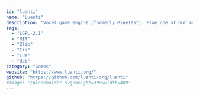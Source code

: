```yaml
---
id: "luanti"
name: "Luanti"
description: "Voxel game engine (formerly Minetest). Play one of our many games, mod a game to your liking, make your own game, or play on a multiplayer server."
tags:
  - "LGPL-2.1"
  - "MIT"
  - "Zlib"
  - "C++"
  - "Lua"
  - "deb"
category: "Games"
website: "https://www.luanti.org/"
github: "https://github.com/luanti-org/luanti"
#image: "/placeholder.svg?height=300&width=400"
---
```


